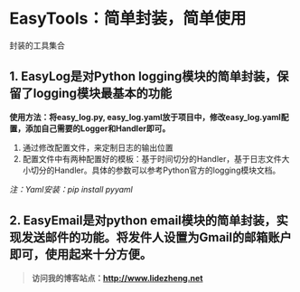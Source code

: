 # EasyTools：简单封装，简单使用
封装的工具集合

## 1. EasyLog是对Python logging模块的简单封装，保留了logging模块最基本的功能

**使用方法：将easy_log.py, easy_log.yaml放于项目中，修改easy_log.yaml配置，添加自己需要的Logger和Handler即可。**

1. 通过修改配置文件，来定制日志的输出位置
2. 配置文件中有两种配置好的模板：基于时间切分的Handler，基于日志文件大小切分的Handler。具体的参数可以参考Python官方的logging模块文档。

*注：Yaml安装：pip install pyyaml*

## 2. EasyEmail是对python email模块的简单封装，实现发送邮件的功能。将发件人设置为Gmail的邮箱账户即可，使用起来十分方便。




> **访问我的博客站点：http://www.lidezheng.net**



